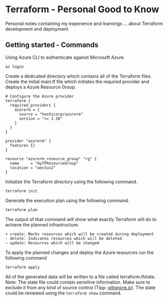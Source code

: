 # Terraform - Personal Good to Know

Personal notes containing my experience and learnings ... about Terraform development and deployment.

## Getting started - Commands

Using Azure CLI to authenticate against Microsoft Azure.
```bash=a
az login
```

Create a dedicated directory which contains all of the Terraform files.
Create the initial main.tf file which initiates the required provider and deploys a Azure Resource Group.

```json=
# Configure the Azure provider
terraform {
  required_providers {
    azurerm = {
      source = "hashicorp/azurerm"
      version = ">= 2.26"
    }
  }
}

provider "azurerm" {
  features {}
}

resource "azurerm_resource_group" "rg" {
  name     = "myTFResourceGroup"
  location = "westus2"
}
```

Initialize the Terraform directory using the following command.
```bash=a
terraform init
```

Generate the execution plan using the following command.
```bash=a
terraform plan
```

The output of that command will show what exactly Terraform will do to achieve the planned infrastructure.
```bash=
+ create: Marks resources which will be created during deployment
- delete: Indicates resources which will be deleted
~ update: Resources which will be changed
```


To apply the planned changes and deploy the Azure resources run the following command
```bash=a
terraform apply
```

All of the generated data will be written to a file called terraform.tfstate. Note: The state file could contain sensitive information. Make sure to exclude it from any kind of source control (Tipp: [gitignore.io](https://www.toptal.com/developers/gitignore)).
The state could be reviewed using the `terraform show` command.
